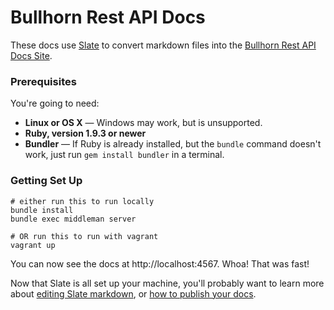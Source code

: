 # Bullhorn Rest API Docs

These docs use [Slate](https://github.com/tripit/slate) to convert markdown files into the
 [Bullhorn Rest API Docs Site](http://bullhorn.github.io/rest-api-docs). 

### Prerequisites

You're going to need:

 - **Linux or OS X** — Windows may work, but is unsupported.
 - **Ruby, version 1.9.3 or newer**
 - **Bundler** — If Ruby is already installed, but the `bundle` command doesn't work, just run `gem install bundler` in a terminal.

### Getting Set Up

```shell
# either run this to run locally
bundle install
bundle exec middleman server

# OR run this to run with vagrant
vagrant up
```

You can now see the docs at http://localhost:4567. Whoa! That was fast!

Now that Slate is all set up your machine, you'll probably want to learn more about
 [editing Slate markdown](https://github.com/tripit/slate/wiki/Markdown-Syntax), or
 [how to publish your docs](https://github.com/tripit/slate/wiki/Deploying-Slate).
